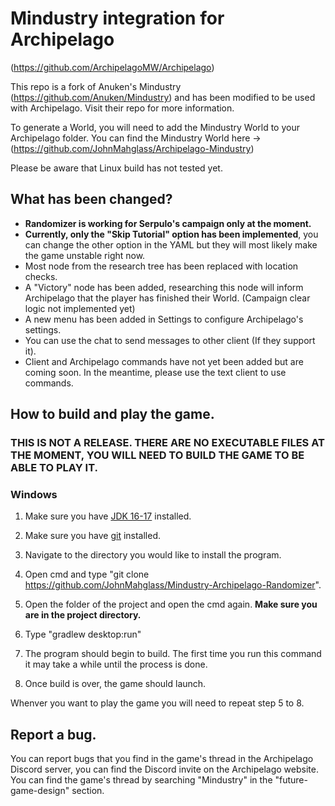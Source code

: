 # Mindustry integration for Archipelago 
(https://github.com/ArchipelagoMW/Archipelago)

 This repo is a fork of Anuken's Mindustry (https://github.com/Anuken/Mindustry) and has been modified to be used with Archipelago. Visit their repo for more information.

 To generate a World, you will need to add the Mindustry World to your Archipelago folder. You can find the Mindustry World here -> (https://github.com/JohnMahglass/Archipelago-Mindustry)

 Please be aware that Linux build has not tested yet.

## What has been changed?

- **Randomizer is working for Serpulo's campaign only at the moment.**
- **Currently, only the "Skip Tutorial" option has been implemented**, you can change the other option in the YAML but they will most likely make the game unstable right now.
- Most node from the research tree has been replaced with location checks.
- A "Victory" node has been added, researching this node will inform Archipelago that the player has finished their World. (Campaign clear logic not implemented yet)
- A new menu has been added in Settings to configure Archipelago's settings.
- You can use the chat to send messages to other client (If they support it).
- Client and Archipelago commands have not yet been added but are coming soon. In the meantime, please use the text client to use commands.


## How to build and play the game.

### **THIS IS NOT A RELEASE. THERE ARE NO EXECUTABLE FILES AT THE MOMENT, YOU WILL NEED TO BUILD THE GAME TO BE ABLE TO PLAY IT.**

### Windows
1. Make sure you have [JDK 16-17](https://adoptium.net/archive.html?variant=openjdk17&jvmVariant=hotspot) installed.

2. Make sure you have [git](https://git-scm.com/download/win) installed.

3. Navigate to the directory you would like to install the program.

4. Open cmd and type "git clone https://github.com/JohnMahglass/Mindustry-Archipelago-Randomizer".

5. Open the folder of the project and open the cmd again. **Make sure you are in the project directory.**

6. Type "gradlew desktop:run"

7. The program should begin to build. The first time you run this command it may take a while until the process is done.

8. Once build is over, the game should launch.

Whenver you want to play the game you will need to repeat step 5 to 8.



## Report a bug.
You can report bugs that you find in the game's thread in the Archipelago Discord server, you can find the Discord invite on the Archipelago website. You can find the game's thread by searching "Mindustry" in the "future-game-design" section.
